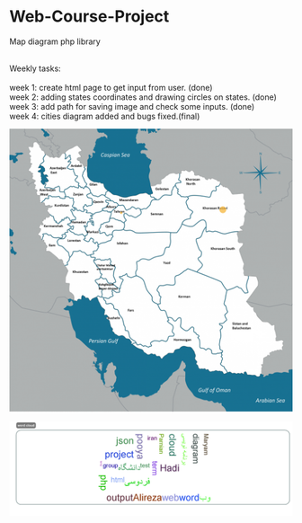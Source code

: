 # Web-Course-Project

Map diagram php library

<br />
Weekly tasks:
<br />
<br />
  week 1: create html page to get input from user. (done)
<br />
  week 2: adding states coordinates and drawing circles on states. (done)
<br />
  week 3: add path for saving image and check some inputs. (done)
  <br />
  week 4: cities diagram added and bugs fixed.(final)

![alt text](https://github.com/alireza9978/Web-Course-Project/blob/master/test%20outputs/states.png?raw=true)

<p align="center">
  <img src="https://github.com/alireza9978/Web-Course-Project/blob/master/test%20outputs/word-cloud%20-2.png" width="800" title="hover text">
</p>

